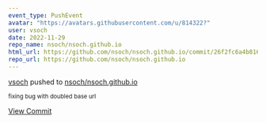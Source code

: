 ```yaml
---
event_type: PushEvent
avatar: "https://avatars.githubusercontent.com/u/814322?"
user: vsoch
date: 2022-11-29
repo_name: nsoch/nsoch.github.io
html_url: https://github.com/nsoch/nsoch.github.io/commit/26f2fc6a4b816a3313dfcf6bf550a072b5ffa441
repo_url: https://github.com/nsoch/nsoch.github.io
---
```


<a href='https://github.com/vsoch' target='_blank'>vsoch</a> pushed to <a href='https://github.com/nsoch/nsoch.github.io' target='_blank'>nsoch/nsoch.github.io</a>

<small>fixing bug with doubled base url</small>

<a href='https://github.com/nsoch/nsoch.github.io/commit/26f2fc6a4b816a3313dfcf6bf550a072b5ffa441' target='_blank'>View Commit</a>